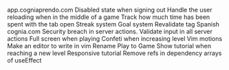 app.cogniaprendo.com
Disabled state when signing out
Handle the user reloading when in the middle of a game
Track how much time has been spent with the tab open
Streak system
Goal system
Revalidate tag
Spanish
cognia.com
Security breach in server actions. Validate input in all server actions
Full screen when playing
Confeti when increasing level
Vim motions
Make an editor to write in vim
Rename Play to Game
Show tutorial when reaching a new level
Responsive tutorial
Remove refs in dependency arrays of useEffect
